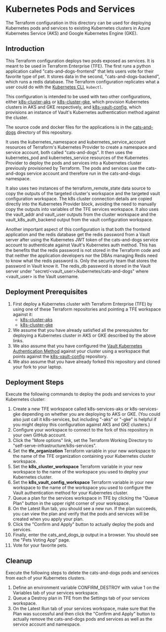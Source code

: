 # Kubernetes Pods and Services
The Terraform configuration in this directory can be used for deploying Kubernetes pods and services to existing Kubernetes clusters in Azure Kubernetes Service (AKS) and Google Kubernetes Engine (GKE).

## Introduction
This Terraform configuration deploys two pods exposed as services. It is meant to be used in Terraform Enterprise (TFE). The first runs a python application called "cats-and-dogs-frontend" that lets users vote for their favorite type of pet. It stores data in the second, "cats-and-dogs-backend", which runs a redis database. The Terraform configuration replicates what a user could do with the [Kubernetes CLI](https://kubernetes.io/docs/tasks/tools/install-kubectl/), `kubectl`.

This configuration is intended to be used with two other configurations, either [k8s-cluster-aks](../../infrastructure-as-code/k8s-cluster-aks) or [k8s-cluster-gke](../../infrastructure-as-code/k8s-cluster-gke), which provision Kubernetes clusters in AKS and GKE respectively, and [k8s-vault-config](../../infrastructure-as-code/k8s-vault-config), which provisions an instance of Vault's Kubernetes authentication method against the cluster.

The source code and docker files for the applications is in the [cats-and-dogs](../cats-and-dogs) directory of this repository.

It uses the kubernetes_namespace and kubernetes_service_account resources of Terraform's Kubernetes Provider to create a namespace and service account, both called "cats-and-dogs". It then uses the kubernetes_pod and kubernetes_service resources of the Kubernetes Provider to deploy the pods and services into a Kubernetes cluster previously provisioned by Terraform. The pods and services use the cats-and-dogs service account and therefore run in the cats-and-dogs namespace.

It also uses two instances of the terraform_remote_state data source to copy the outputs of the targeted cluster's workspace and the targeted vault configuration workspace. The k8s cluster connection details are copied directly into the Kubernetes Provider block, avoiding the need to manually copy the outputs into variables of the TFE services workspace. It also uses the vault_addr and vault_user outputs from the cluster workspace and the vault_k8s_auth_backend output from the vault configuration workspace.

Another important aspect of this configuration is that both the frontend application and the redis database get the redis password from a Vault server after using the Kubernetes JWT token of the cats-and-dogs service account to authenticate against Vault's Kubernetes auth method. This has the benefits that the redis password is not stored in the Terraform code and that neither the application developers nor the DBAs managing Redis need to know what the redis password is. Only the security team that stores the password in Vault know it. The redis_db password is stored in the Vault server under "secret/<vault_user>/kubernetes/cats-and-dogs" where \<vault_user\> is the Vault username.

## Deployment Prerequisites

1. First deploy a Kubernetes cluster with Terraform Enterprise (TFE) by using one of these Terraform repositories and pointing a TFE workspace against it:
    - [k8s-cluster-aks](../../infrastructure-as-code/k8s-cluster-aks)
    - [k8s-cluster-gke](../../infrastructure-as-code/k8s-cluster-gke)
1. We assume that you have already satisfied all the prerequisites for deploying a Kubernetes cluster in AKS or GKE described by the above links.
1. We also assume that you have configured the [Vault Kubernetes Authentication Method](https://www.vaultproject.io/docs/auth/kubernetes.html) against your cluster using a workspace that points against the [k8s-vault-config](../../infrastructure-as-code/k8s-vault-config) repository.
1. We also assume that you have already forked this repository and cloned your fork to your laptop.


## Deployment Steps
Execute the following commands to deploy the pods and services to your Kubernetes cluster:

1. Create a new TFE workspace called k8s-services-aks or k8s-services-gke depending on whether you are deploying to AKS or GKE. (You could also just call it k8s-services, but including "-aks" or "-gke" is helpful if you might deploy this configuration against AKS and GKE clusters.)
1. Configure your workspace to connect to the fork of this repository in your own GitHub account.
1. Click the "More options" link, set the Terraform Working Directory to "self-serve-infrastructure/k8s-services".
1. Set the **tfe_organization** Terraform variable in your new workspace to the name of the TFE organization containing your Kubernetes cluster workspace.
1. Set the **k8s_cluster_workspace** Terraform variable in your new workspace to the name of the workspace you used to deploy your Kubernetes cluster.
1. Set the **k8s_vault_config_workspace** Terraform variable in your new workspace to the name of the workspace you used to configure the Vault authentication method for your Kubernetes cluster.
1. Queue a plan for the services workspace in TFE by clicking the "Queue Plan" button in the upper right corner of your workspace.
1. On the Latest Run tab, you should see a new run. If the plan succeeds, you can view the plan and verify that the pods and services will be created when you apply your plan.
1. Click the "Confirm and Apply" button to actually deploy the pods and services.
1. Finally, enter the cats_and_dogs_ip output in a browser. You should see the "Pets Voting App" page.
1. Vote for your favorite pets.


## Cleanup
Execute the following steps to delete the cats-and-dogs pods and services from each of your Kubernetes clusters.

1. Define an environment variable CONFIRM_DESTROY with value 1 on the Variables tab of your services workspace.
1. Queue a Destroy plan in TFE from the Settings tab of your services workspace.
1. On the Latest Run tab of your services workspace, make sure that the Plan was successful and then click the "Confirm and Apply" button to actually remove the cats-and-dogs pods and services as well as the service account and namespace.
